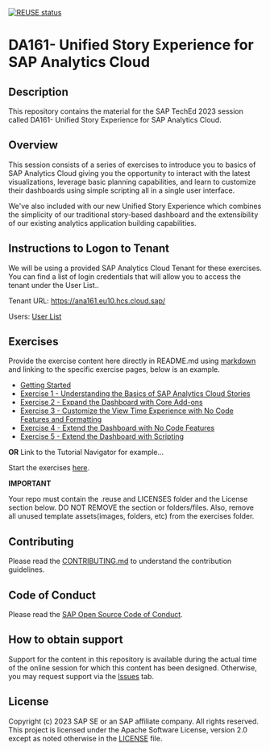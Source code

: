 [![REUSE status](https://api.reuse.software/badge/github.com/SAP-samples/teched2023-DA161)](https://api.reuse.software/info/github.com/SAP-samples/teched2023-DA161)

# DA161- Unified Story Experience for SAP Analytics Cloud

## Description

This repository contains the material for the SAP TechEd 2023 session called DA161- Unified Story Experience for SAP Analytics Cloud.

## Overview

This session consists of a series of exercises to introduce you to basics of SAP Analytics Cloud giving you the opportunity to interact with the latest visualizations, leverage basic planning capabilities, and learn to customize their dashboards using simple scripting all in a single user interface.

We've also included with our new Unified Story Experience which combines the simplicity of our traditional story-based dashboard and the extensibility of our existing analytics application building capabilities.

## Instructions to Logon to Tenant

We will be using a provided SAP Analytics Cloud Tenant for these exercises. You can find a list of login credentials that will allow you to access the tenant under the User List..

Tenant URL: https://ana161.eu10.hcs.cloud.sap/

Users: [User List](https://docs.google.com/spreadsheets/d/1O0OeV8p_PGI7p1wCSjixx1rcGT36jCRgkCMv7jbnpuk/edit?usp=sharing)

## Exercises

Provide the exercise content here directly in README.md using [markdown](https://guides.github.com/features/mastering-markdown/) and linking to the specific exercise pages, below is an example.

- [Getting Started](exercises/ex0/)
- [Exercise 1 - Understanding the Basics of SAP Analytics Cloud Stories](exercises/ex1/) 
- [Exercise 2 - Expand the Dashboard with Core Add-ons](exercises/ex2/)
- [Exercise 3 - Customize the View Time Experience with No Code Features and Formatting](exercises/ex3/)
- [Exercise 4 - Extend the Dashboard with No Code Features](exercises/ex4/)
- [Exercise 5 - Extend the Dashboard with Scripting](exercises/ex5/)
   

  
**OR** Link to the Tutorial Navigator for example...

Start the exercises [here](https://developers.sap.com/tutorials/abap-environment-trial-onboarding.html).

**IMPORTANT**

Your repo must contain the .reuse and LICENSES folder and the License section below. DO NOT REMOVE the section or folders/files. Also, remove all unused template assets(images, folders, etc) from the exercises folder. 

## Contributing
Please read the [CONTRIBUTING.md](./CONTRIBUTING.md) to understand the contribution guidelines.

## Code of Conduct
Please read the [SAP Open Source Code of Conduct](https://github.com/SAP-samples/.github/blob/main/CODE_OF_CONDUCT.md).

## How to obtain support

Support for the content in this repository is available during the actual time of the online session for which this content has been designed. Otherwise, you may request support via the [Issues](../../issues) tab.

## License
Copyright (c) 2023 SAP SE or an SAP affiliate company. All rights reserved. This project is licensed under the Apache Software License, version 2.0 except as noted otherwise in the [LICENSE](LICENSES/Apache-2.0.txt) file.

